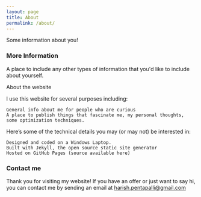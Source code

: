 ```yaml
---
layout: page
title: About
permalink: /about/
---
```


Some information about you!

### More Information

A place to include any other types of information that you'd like to include about yourself.

About the website

I use this website for several purposes including:

    General info about me for people who are curious
    A place to publish things that fascinate me, my personal thoughts, some optimization techniques.
    

Here’s some of the technical details you may (or may not) be interested in:

    Designed and coded on a Windows Laptop.
    Built with Jekyll, the open source static site generator
    Hosted on GitHub Pages (source available here)


### Contact me

Thank you for visiting my website!
If you have an offer or just want to say hi, you can contact me by sending an email at
[harish.pentapalli@gmail.com](mailto:harish.pentapalli@gmail.com)
